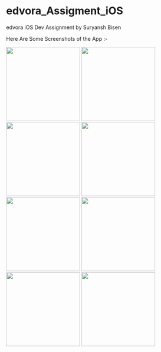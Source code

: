 # edvora_Assigment_iOS
edvora iOS Dev Assignment by Suryansh Bisen

Here Are Some Screenshots of the App :-

<img src = "https://user-images.githubusercontent.com/69685349/173580526-24cb3ffb-ec10-4366-bf97-9c1ca300094f.png" width="200" hight ="350">  <img src = "https://user-images.githubusercontent.com/69685349/173580562-ff240f18-2f90-42a3-aa86-ba24fa389a2b.png" width="200" hight ="350">  <img src = "https://user-images.githubusercontent.com/69685349/173580567-96053cee-493c-498f-9578-7ced7420c515.png" width="200" hight ="350">  <img src = "https://user-images.githubusercontent.com/69685349/173580576-6e4546f9-ce52-4261-9f6f-a70e442c0539.png" width="200" hight ="350">  <img src = "https://user-images.githubusercontent.com/69685349/173580579-cba86e21-8cef-481e-bee0-6123d995793e.png" width="200" hight ="350">  <img src = "https://user-images.githubusercontent.com/69685349/173580583-a613c793-6542-469f-9887-a1e477ae74e6.png" width="200" hight ="350">  <img src = "https://user-images.githubusercontent.com/69685349/173580588-fa7422b7-7890-4ccc-8de0-ec327ef530df.png" width="200" hight ="350">  <img src = "https://user-images.githubusercontent.com/69685349/173580593-e5476193-b177-4514-a598-ec1dea4c5252.png" width="200" hight ="350">  
